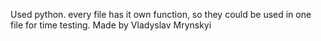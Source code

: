 Used python. every file has it own function, so they could be used in one file for time testing.
Made by Vladyslav Mrynskyi
